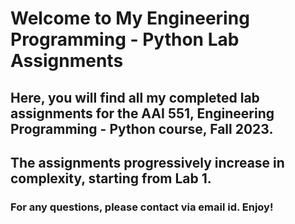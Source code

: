 # Welcome to My Engineering Programming - Python Lab Assignments
## Here, you will find all my completed lab assignments for the AAI 551, Engineering Programming - Python course, Fall 2023. 
## The assignments progressively increase in complexity, starting from Lab 1.

### For any questions, please contact via email id. Enjoy!
